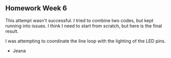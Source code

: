 ## Homework Week 6

This attempt wasn't successful. I tried to combine two codes, but kept running into issues. I think I need to start from scratch, but here is the final result. 

I was attempting to coordinate the line loop with the lighting of the LED pins. 

- Jeana 